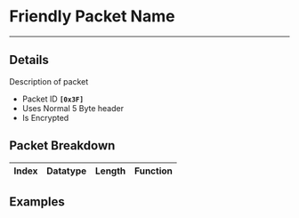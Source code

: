 # Friendly Packet Name #

---


## Details ##

Description of packet
  * Packet ID **`[0x3F]`**
  * Uses Normal 5 Byte header
  * Is Encrypted

## Packet Breakdown ##
| Index | Datatype | Length | Function |
|:------|:---------|:-------|:---------|

## Examples ##